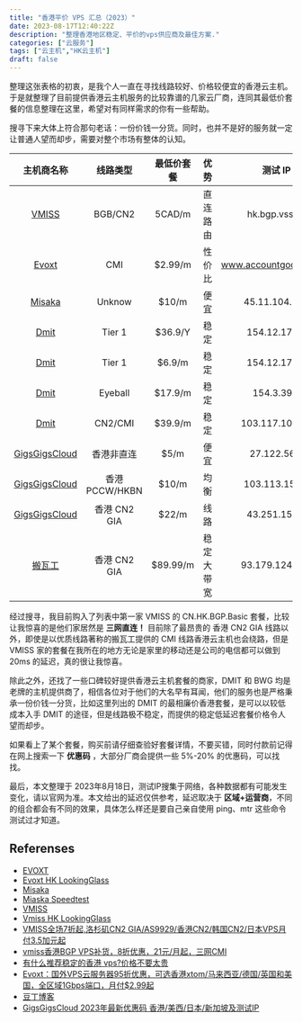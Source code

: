 ```yaml
---
title: "香港平价 VPS 汇总（2023）"
date: 2023-08-17T12:40:22Z
description: "整理香港地区稳定、平价的vps供应商及最佳方案."
categories: ["云服务"]
tags: ["云主机","HK云主机"]
draft: false
---
```


整理这张表格的初衷，是我个人一直在寻找线路较好、价格较便宜的香港云主机。于是就整理了目前提供香港云主机服务的比较靠谱的几家云厂商，连同其最低价套餐的信息整理在这里，希望对有同样需求的你有一些帮助。

搜寻下来大体上符合那句老话：一份价钱一分货。同时，也并不是好的服务就一定让普通人望而却步，需要对整个市场有整体的认知。

| 主机商名称                                                        | 线路类型       | 最低价套餐 | 优势       | 测试 IP                | 参考延迟 | 入口                                                                                |
| :--:                                                              | :--:           | :--:       | :--:       | :--:                   | :--:     | :--:                                                                                |
| [VMISS](https://app.vmiss.com/aff.php?aff=1155)                   | BGB/CN2        | 5CAD/m     | 直连路由   | hk.bgp.vss.im          | 40ms     | [详情](https://app.vmiss.com/aff.php?aff=1155&pid=50)                               |
| [Evoxt](https://console.evoxt.com/aff.php?aff=559)                | CMI            | $2.99/m    | 性价比     | www.accountgooglle.com | 96ms     | [官网](https://console.evoxt.com/aff.php?aff=559)                                   |
| [Misaka](http://misaka.io)                                        | Unknow         | $10/m      | 便宜       | 45.11.104.130          | 206ms    | [详情](https://app.misaka.io/iaas/vm/create/hkg12/s3n-1c1g)                         |
| [Dmit](https://www.dmit.io/aff.php?aff=7205)                      | Tier 1         | $36.9/Y    | 稳定       | 154.12.176.1           | 250ms    | [详情](https://www.dmit.io/aff.php?aff=7205&pid=168)                                |
| [Dmit](https://www.dmit.io/aff.php?aff=7205)                      | Tier 1         | $6.9/m     | 稳定       | 154.12.176.1           | 250ms    | [详情](https://www.dmit.io/aff.php?aff=7205&pid=161)                                |
| [Dmit](https://www.dmit.io/aff.php?aff=7205)                      | Eyeball        | $17.9/m    | 稳定       | 154.3.39.3             | 95ms     | [详情](https://www.dmit.io/aff.php?aff=7205&pid=154)                                |
| [Dmit](https://www.dmit.io/aff.php?aff=7205)                      | CN2/CMI        | $39.9/m    | 稳定       | 103.117.100.20         | 69ms     | [详情](https://www.dmit.io/aff.php?aff=7205&pid=123)                                |
| [GigsGigsCloud](https://clientarea.gigsgigscloud.com/?affid=3883) | 香港非直连     | $5/m       | 便宜       | 27.122.56.1            | 140ms    | [详情](https://clientarea.gigsgigscloud.com/?affid=3883&cmd=cart&action=add&id=339) |
| [GigsGigsCloud](https://clientarea.gigsgigscloud.com/?affid=3883) | 香港 PCCW/HKBN | $10/m      | 均衡       | 103.113.159.1          | 114ms    | [详情](https://clientarea.gigsgigscloud.com/?affid=3883&cmd=cart&action=add&id=333) |
| [GigsGigsCloud](https://clientarea.gigsgigscloud.com/?affid=3883) | 香港 CN2 GIA   | $22/m      | 线路       | 43.251.159.1           | 50ms     | [详情](https://clientarea.gigsgigscloud.com/?affid=3883&cmd=cart&action=add&id=342) |
| [搬瓦工](https://bwh81.net/aff.php?aff=70976)                     | 香港 CN2 GIA   | $89.99/m   | 稳定大带宽 | 93.179.124.115         | 48ms     | [详情](https://bwh81.net/aff.php?aff=70976&pid=95)                                  |

经过搜寻，我目前购入了列表中第一家 VMISS 的 CN.HK.BGP.Basic 套餐，比较让我惊喜的是他们家居然是 **三网直连！** 目前除了最昂贵的 香港 CN2 GIA 线路以外，即使是以优质线路著称的搬瓦工提供的 CMI 线路香港云主机也会绕路，但是 VMISS 家的套餐在我所在的地方无论是家里的移动还是公司的电信都可以做到 20ms 的延迟，真的很让我惊喜。

除此之外，还找了一些口碑较好提供香港云主机套餐的商家，DMIT 和 BWG 均是老牌的主机提供商了，相信各位对于他们的大名早有耳闻，他们的服务也是严格秉承一份价钱一分货，比如这里列出的 DMIT 的最相廉价香港套餐，是可以以较低成本入手 DMIT 的途径，但是线路极不稳定，而提供的稳定低延迟套餐价格令人望而却步。

如果看上了某个套餐，购买前请仔细查验好套餐详情，不要买错，同时付款前记得在网上搜索一下 **优惠码** ，大部分厂商会提供一些 5%-20% 的优惠码，可以找找。

最后，本文整理于 2023年8月18日，测试IP搜集于网络，各种数据都有可能发生变化，请以官网为准。本文给出的延迟仅供参考，延迟取决于 **区域+运营商**，不同的组合都会有不同的效果，具体怎么样还是要自己亲自使用 ping、mtr 这些命令测试过才知道。

## Referenses
- [EVOXT](https://evoxt.com)
- [Evoxt HK LookingGlass](http://www.accountgooglle.com)
- [Misaka](https://www.misaka.io)
- [Miaska Speedtest](https://www.misaka.io/speedtest/mc2)
- [VMISS](https://www.vmiss.com)
- [Vmiss HK LookingGlass](http://hk.bgp.vss.im)
- [VMISS全场7折起,洛杉矶CN2 GIA/AS9929/香港CN2/韩国CN2/日本VPS月付3.5加元起](https://www.zrblog.net/30278.html)
- [vmiss香港BGP VPS补货，8折优惠，21元/月起，三网CMI](https://www.daniao.org/20287.html)
- [有什么推荐稳定的香港 vps?价格不要太贵](https://www.v2ex.com/t/964480)
- [Evoxt：国外VPS云服务器95折优惠，可选香港xtom/马来西亚/德国/英国和美国，全区域1Gbps端口，月付$2.99起](https://www.veidc.com/41072.html)
- [豆丁博客](https://github.com/shluqu/shluqu.github.io)
- [GigsGigsCloud 2023年最新优惠码 香港/美西/日本/新加坡及测试IP](https://www.moeelf.com/archives/3.html)
